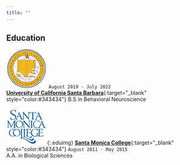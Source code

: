 ```yaml
---
title: ""
---
```


## Education

![](/images/UCSB_logo.png)
`August 2019 - July 2022`
<br>[__University of California Santa Barbara__](https://www.ucsb.edu/){:target="_blank" style="color:#343434"}
B.S in Behavioral Neuroscience

![](/images/SMC_logo.png){:.eduimg}
[__Santa Monica College__](https://www.smc.edu/){:target="_blank" style="color:#343434"}
`August 2011 - May 2015`
<br/> A.A. in Biological Sciences
